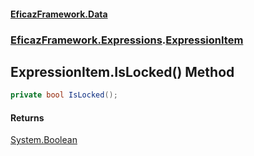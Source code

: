 #### [EficazFramework.Data](EficazFrameworkData.md 'EficazFramework Data')
### [EficazFramework.Expressions](EficazFrameworkData.md#EficazFramework.Expressions 'EficazFramework.Expressions').[ExpressionItem](EficazFramework.Expressions/ExpressionItem.md 'EficazFramework.Expressions.ExpressionItem')

## ExpressionItem.IsLocked() Method

```csharp
private bool IsLocked();
```

#### Returns
[System.Boolean](https://docs.microsoft.com/en-us/dotnet/api/System.Boolean 'System.Boolean')
